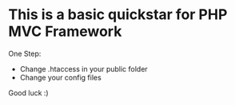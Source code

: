 # This is a basic quickstar for PHP MVC Framework

One Step:

- Change .htaccess in your public folder
- Change your config files

Good luck :)
 
